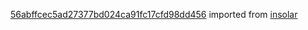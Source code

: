 [56abffcec5ad27377bd024ca91fc17cfd98dd456](https://github.com/insolar/insolar/commit/56abffcec5ad27377bd024ca91fc17cfd98dd456) imported from [insolar](https://github.com/insolar/insolar)
